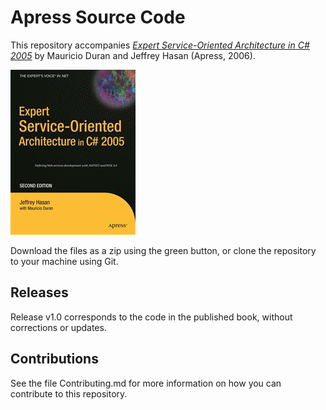 # Apress Source Code

This repository accompanies [*Expert Service-Oriented Architecture in C# 2005*](http://www.apress.com/9781590597019) by Mauricio Duran and Jeffrey Hasan (Apress, 2006).

![Cover image](9781590597019.jpg)

Download the files as a zip using the green button, or clone the repository to your machine using Git.

## Releases

Release v1.0 corresponds to the code in the published book, without corrections or updates.

## Contributions

See the file Contributing.md for more information on how you can contribute to this repository.

